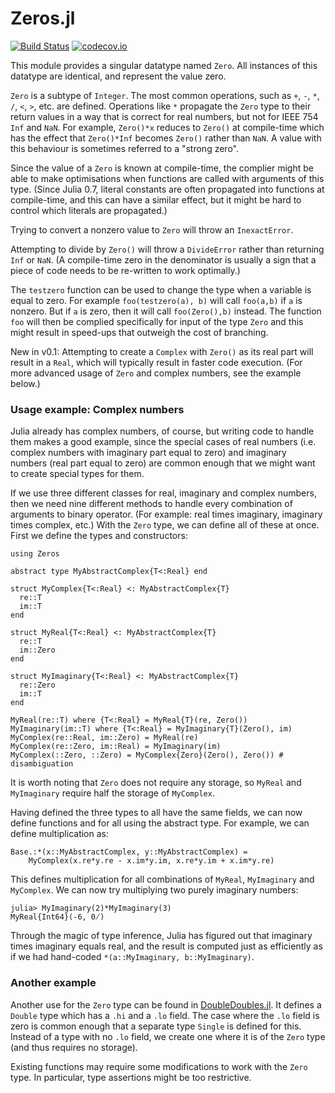 # Zeros.jl

[![Build Status](https://travis-ci.org/perrutquist/Zeros.jl.svg?branch=master)](https://travis-ci.org/perrutquist/Zeros.jl)
[![codecov.io](http://codecov.io/github/perrutquist/Zeros.jl/coverage.svg?branch=master)](http://codecov.io/github/perrutquist/Zeros.jl?branch=master)

This module provides a singular datatype named `Zero`. All instances of this datatype are identical, and represent the value zero.

`Zero` is a subtype of `Integer`. The most common operations, such as `+`, `-`, `*`, `/`, `<`, `>`, etc. are defined. Operations like `*` propagate the `Zero` type to their return values in a way that is correct for real numbers, but not for IEEE 754 `Inf` and `NaN`. For example, `Zero()*x` reduces to `Zero()` at compile-time which has the effect that `Zero()*Inf` becomes `Zero()` rather than `NaN`. A value with this behaviour is sometimes referred to a "strong zero".

Since the value of a `Zero` is known at compile-time, the complier might be able to make optimisations when functions are called with arguments of this type. (Since Julia 0.7, literal constants are often propagated into functions at compile-time, and this can have a similar effect, but it might be hard to control which literals are propagated.)

Trying to convert a nonzero value to `Zero` will throw an `InexactError`.

Attempting to divide by `Zero()` will throw a `DivideError` rather than returning `Inf` or `NaN`.
(A compile-time zero in the denominator is usually a sign that a piece of code needs to be re-written to work optimally.)

The `testzero` function can be used to change the type when a variable is equal to zero. For example `foo(testzero(a), b)` will call `foo(a,b)` if `a` is nonzero. But if `a` is zero, then it will call `foo(Zero(),b)` instead. The function `foo` will then be complied specifically for input of the type `Zero` and this might result in speed-ups that outweigh the cost of branching.

New in v0.1: Attempting to create a `Complex` with `Zero()` as its real part will result in a `Real`, which will typically result in faster code execution. (For more advanced usage of `Zero` and complex numbers, see the example below.)

### Usage example: Complex numbers

Julia already has complex numbers, of course, but writing code to handle them makes a good example, since the special cases of real numbers (i.e. complex numbers with imaginary part equal to zero) and imaginary numbers (real part equal to zero) are common enough that we might want to create special types for them.

If we use three different classes for real, imaginary and complex numbers, then we need nine different methods to handle every combination of arguments to binary operator. (For example: real times imaginary, imaginary times complex, etc.) With the `Zero` type, we can define all of these at once. First we define the types and constructors:

```
using Zeros

abstract type MyAbstractComplex{T<:Real} end

struct MyComplex{T<:Real} <: MyAbstractComplex{T}
  re::T
  im::T
end

struct MyReal{T<:Real} <: MyAbstractComplex{T}
  re::T
  im::Zero
end

struct MyImaginary{T<:Real} <: MyAbstractComplex{T}
  re::Zero
  im::T
end

MyReal(re::T) where {T<:Real} = MyReal{T}(re, Zero())
MyImaginary(im::T) where {T<:Real} = MyImaginary{T}(Zero(), im)
MyComplex(re::Real, im::Zero) = MyReal(re)
MyComplex(re::Zero, im::Real) = MyImaginary(im)
MyComplex(::Zero, ::Zero) = MyComplex{Zero}(Zero(), Zero()) # disambiguation
```
It is worth noting that `Zero` does not require any storage, so `MyReal` and `MyImaginary` require half the storage of `MyComplex`.

Having defined the three types to all have the same fields, we can now define functions and for all using the abstract type. For example, we can define multiplication as:
```
Base.:*(x::MyAbstractComplex, y::MyAbstractComplex) =
    MyComplex(x.re*y.re - x.im*y.im, x.re*y.im + x.im*y.re)
```
This defines multiplication for all combinations of `MyReal`, `MyImaginary` and `MyComplex`.
We can now try multiplying two purely imaginary numbers:
```
julia> MyImaginary(2)*MyImaginary(3)
MyReal{Int64}(-6, 0̸)
```
Through the magic of type inference, Julia has figured out that imaginary times imaginary equals real,
and the result is computed just as efficiently as if we had hand-coded `*(a::MyImaginary, b::MyImaginary)`.

### Another example

Another use for the `Zero` type can be found in [DoubleDoubles.jl](https://github.com/perrutquist/DoubleDoubles.jl).
It defines a `Double` type which has a `.hi` and a `.lo` field. The case where the `.lo` field is zero is common enough that a separate type `Single` is defined for this. Instead of a type with no `.lo` field, we create one where it is of the `Zero` type (and thus requires no storage).

Existing functions may require some modifications to work with the `Zero` type. In particular, type assertions might be too restrictive.
